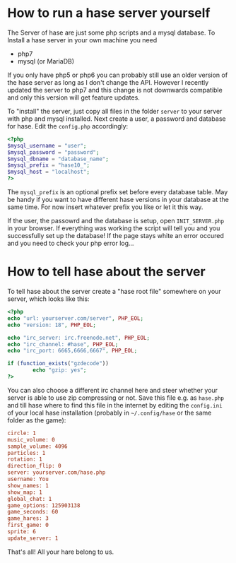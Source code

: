 # How to run a hase server yourself

The Server of hase are just some php scripts and a mysql database. To Install a hase server in your own machine you need

* php7
* mysql (or MariaDB)

If you only have php5 or php6 you can probably still use an older version of the hase server as long as I don't change the API. However I recently updated the server to php7 and this change is not downwards compatible and only this version will get feature updates.

To "install" the server, just copy all files in the folder `server` to your server with php and mysql installed.
Next create a user, a password and database for hase. Edit the `config.php` accordingly:

```php
<?php
$mysql_username = "user";
$mysql_password = "password";
$mysql_dbname = "database_name";
$mysql_prefix = "hase10_";
$mysql_host = "localhost";
?>
```

The `mysql_prefix` is an optional prefix set before every database table. May be handy if you want to have different hase versions in your database at the same time. For now insert whatever prefix you like or let it this way.

If the user, the passowrd and the database is setup, open `INIT_SERVER.php` in your browser. If everything was working the script will tell you and you successfully set up the database! If the page stays white an error occured and you need to check your php error log...

# How to tell hase about the server

To tell hase about the server create a "hase root file" somewhere on your server, which looks like this:
```php
<?php
echo "url: yourserver.com/server", PHP_EOL;
echo "version: 18", PHP_EOL;

echo "irc_server: irc.freenode.net", PHP_EOL;
echo "irc_channel: #hase", PHP_EOL;
echo "irc_port: 6665,6666,6667", PHP_EOL;

if (function_exists("gzdecode"))
        echo "gzip: yes";
?>
```

You can also choose a different irc channel here and steer whether your server is able to use zip compressing or not. Save this file e.g. as `hase.php` and till hase where to find this file in the internet by editing the `config.ini` of your local hase installation (probably in `~/.config/hase` or the same folder as the game):

```ini
circle: 1
music_volume: 0
sample_volume: 4096
particles: 1
rotation: 1
direction_flip: 0
server: yourserver.com/hase.php
username: You
show_names: 1
show_map: 1
global_chat: 1
game_options: 125903138
game_seconds: 60
game_hares: 3
first_game: 0
sprite: 6
update_server: 1
```

That's all! All your hare belong to us.
